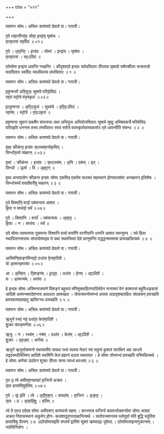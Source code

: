 +++
title = "०२१"

+++


पवमानः सोमः। असितः काश्यपो देवलो वा। गायत्री।

ए॒ते धा॑व॒न्तीन्द॑वः॒ सोमा॒ इन्द्रा॑य॒ घृष्व॑यः ।  
म॒त्स॒रासः॑ स्व॒र्विदः॑ ॥ ०१॥

ए॒ते । धा॒व॒न्ति॒ । इन्द॑वः । सोमाः॑ । इन्द्रा॑य । घृष्व॑यः ।  
म॒त्स॒रासः॑ । स्वः॒ऽविदः॑ ॥

एतेसोमा इन्द्राय धावन्ति गच्छन्ति । कीदृशाएते इन्दवः क्लेदयितारः दीप्तावा घृष्वयो घर्षणशीलाः मत्सरासो मादयितारः स्वर्विदः स्वर्लोकस्य लंभयितारः ॥ १ ॥

पवमानः सोमः। असितः काश्यपो देवलो वा। गायत्री।

प्र॒वृ॒ण्वन्तो॑ अभि॒युजः॒ सुष्व॑ये वरिवो॒विदः॑ ।  
स्व॒यं स्तो॒त्रे व॑य॒स्कृतः॑ ॥ ०२॥

प्र॒ऽवृ॒ण्वन्तः॑ । अ॒भि॒ऽयुजः॑ । सुस्व॑ये । व॒रि॒वः॒ऽविदः॑ ।  
स्व॒यम् । स्तो॒त्रे । व॒यः॒ऽकृतः॑ ॥

प्रवृण्वन्तः सुवानं प्रकर्षेण संभजन्तः तथा अभियुजः अभियोजयितारः सुष्वये सुष्ठु अभिषवकर्त्रे वरिवोविदः वरिवइति धननाम तस्य लंभयितारः स्वयं स्तोत्रे वयस्कृतोन्नस्यकर्तारः एते धावन्तीति संबन्धः ॥ २ ॥

पवमानः सोमः। असितः काश्यपो देवलो वा। गायत्री।

वृथा॒ क्रीळ॑न्त॒ इन्द॑वः स॒धस्थ॑म॒भ्येक॒मित् ।  
सिन्धो॑रू॒र्मा व्य॑क्षरन् ॥ ०३॥

वृथा॑ । क्रीळ॑न्तः । इन्द॑वः । स॒धऽस्थ॑म् । अ॒भि । एक॑म् । इत् ।  
सिन्धोः॑ । ऊ॒र्मा । वि । अ॒क्ष॒र॒न् ॥

वृथा अनायासेन क्रीळन्त इन्दवः सोमाः एकमित् एकमेव सधस्थं सहस्थानं द्रोणकलशंवा अभ्यक्षरन् इतिशेषः । सिन्धोरूर्मा वसतीवरीषु व्यक्षरन् ॥ ३ ॥

पवमानः सोमः। असितः काश्यपो देवलो वा। गायत्री।

ए॒ते विश्वा॑नि॒ वार्या॒ पव॑मानास आशत ।  
हि॒ता न सप्त॑यो॒ रथे॑ ॥ ०४॥

ए॒ते । विश्वा॑नि । वार्या॑ । पव॑मानासः । आ॒श॒त॒ ।  
हि॒ताः । न । सप्त॑यः । रथे॑ ॥

एते सोमाः पवमानासः पूयमानाः विश्वानि वार्या वार्याणि वरणीयानि धनानि आशत व्याप्नुवन् । रथे हिताः स्थापितानसप्तयः सप्तयोश्वाइव ते यथा रथमभिमतं देशं प्राप्नुवन्ति तद्धद्धनमस्माकं प्रायच्छन्नित्यर्थः ॥ ४ ॥

पवमानः सोमः। असितः काश्यपो देवलो वा। गायत्री।

आस्मि॑न्पि॒शङ्ग॑मिन्दवो॒ दधा॑ता वे॒नमा॒दिशे॑ ।  
यो अ॒स्मभ्य॒मरा॑वा ॥ ०५॥

आ । अ॒स्मि॒न् । पि॒शङ्ग॑म् । इ॒न्द॒वः॒ । दधा॑त । वे॒नम् । आ॒ऽदिशे॑ ।  
यः । अ॒स्मभ्य॑म् । अरा॑वा ॥

हे इन्दवः सोमाः अस्मिन्यजमाने पिशङ्गं बहुरूपं मणिमुक्ताहिरण्यादिभेदेन नानारूपं वेनं कामयन्तं बहुविधङ्कामं आदिशे अस्मभ्यमादेशनाय आदधात आयच्छत । योयजमानोस्मभ्यं अरावा अदातृशब्दरहितः संपन्नंसन् प्रयच्छति प्राप्तकामएवखलु ऋत्विग्भ्यः प्रयच्छति ॥ ५ ॥

पवमानः सोमः। असितः काश्यपो देवलो वा। गायत्री।

ऋ॒भुर्न रथ्यं॒ नवं॒ दधा॑ता॒ केत॑मा॒दिशे॑ ।  
शु॒क्राः प॑वध्व॒मर्ण॑सा ॥ ०६॥

ऋ॒भुः । न । रथ्य॑म् । नव॑म् । दधा॑त । केत॑म् । आ॒ऽदिशे॑ ।  
शु॒क्राः । प॒व॒ध्व॒म् । अर्ण॑सा ॥

ऋभुर्न ऋभुर्भासमानो रथस्वामीव सयथा रथ्यं रथस्य नेतारं नवं स्तुत्यं कुशलं सारथिनं अग्र आधत्ते तद्वदस्मदीयेस्मिन् आदिशे स्वामिनि केतं प्रज्ञानं दधात स्थापयत । हे सोमाः योस्मभ्यं प्रयच्छति तस्मिन्नित्यर्थः । हे सोमाः अर्णसा उदकेन शुक्राः दीप्ताः सन्तः पवध्वं क्षरध्वम् ॥ ६ ॥

पवमानः सोमः। असितः काश्यपो देवलो वा। गायत्री।

ए॒त उ॒ त्ये अ॑वीवश॒न्काष्ठां॑ वा॒जिनो॑ अक्रत ।  
स॒तः प्रासा॑विषुर्म॒तिम् ॥ ०७॥

ए॒ते । ऊं॒ इति॑ । त्ये । अ॒वी॒व॒श॒न् । काष्ठा॑म् । वा॒जिनः॑ । अ॒क्र॒त॒ ।  
स॒तः । प्र । अ॒सा॒वि॒षुः॒ । म॒तिम् ॥

त्ये ते एतउ एतेएव सोमाः अवीवशन् कामयन्ते यज्ञम् । कान्त्याच वाजिनो बलवन्तोन्नवन्तोवा सोमाः काष्ठां अक्रत निवासस्थानं अकुर्वन् द्रोण- कलशादुद्गताग्रहानित्यर्थः । सतोयजमानस्य स्तोतुर्वा मतिं बुद्धिं स्तुतिंवा प्रासाविषुः प्रैरयन् ॥ ७ ॥एतेसोमासइति सप्तर्चं द्वाविंशं सूक्तं ऋष्याद्याः पूर्ववत् । एतेसोमासइत्यनुक्रान्तम् । गतोविनियोगः ।